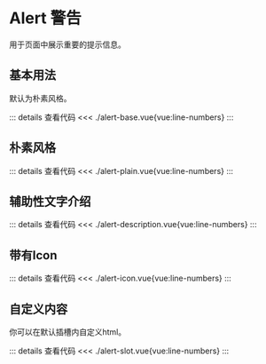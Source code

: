 <script setup>
import alertBase from "./alert-base.vue"
import alertPlain from "./alert-plain.vue"
import alertDescription from "./alert-description.vue"
import alertIcon from "./alert-icon.vue"
import alertSlot from "./alert-slot.vue"
</script>

# Alert 警告

用于页面中展示重要的提示信息。


## 基本用法

默认为朴素风格。

<alertBase />

::: details 查看代码
<<< ./alert-base.vue{vue:line-numbers}
:::


## 朴素风格

<alertPlain />

::: details 查看代码
<<< ./alert-plain.vue{vue:line-numbers}
:::


## 辅助性文字介绍

<alertDescription />

::: details 查看代码
<<< ./alert-description.vue{vue:line-numbers}
:::


## 带有Icon

<alertIcon />

::: details 查看代码
<<< ./alert-icon.vue{vue:line-numbers}
:::


## 自定义内容

你可以在默认插槽内自定义html。

<alertSlot />

::: details 查看代码
<<< ./alert-slot.vue{vue:line-numbers}
:::

